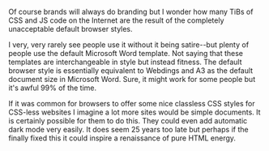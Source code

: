 Of course brands will always do branding but I wonder how many TiBs of CSS and JS code on the Internet are the result of the completely unacceptable default browser styles. 

I very, very rarely see people use it without it being satire--but plenty of people use the default Microsoft Word template. Not saying that these templates are interchangeable in style but instead fitness. The default browser style is essentially equivalent to Webdings and A3 as the default document size in Microsoft Word. Sure, it might work for some people but it's awful 99% of the time.

If it was common for browsers to offer some nice classless CSS styles for CSS-less websites I imagine a lot more sites would be simple documents. It is certainly possible for them to do this. They could even add automatic dark mode very easily. It does seem 25 years too late but perhaps if the finally fixed this it could inspire a renaissance of pure HTML energy.
